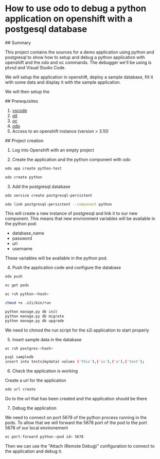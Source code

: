 # How to use odo to debug a python application on openshift with a postgesql database

## Summary

This project contains the sources for a demo application using python and postgresql to show how to setup and debug a python application with openshift and the odo and oc commands. The debugger we'll be using is ptvsd and Visual Studio Code.

We will setup the application in openshift, deploy a sample database, fill it with some data and display it with the sample application.

We will then setup the 

## Prerequisites

1. [vscode](https://code.visualstudio.com/Download)
2. [git](https://git-scm.com/downloads)
3. [oc](https://github.com/openshift/origin/releases)
4. [odo](https://github.com/redhat-developer/odo/releases)
5. Access to an openshift instance (version > 3.10)

## Project creation

1. Log into Openshift with an empty project

2. Create the application and the python component with odo

```sh
odo app create python-test

odo create python

```

3. Add the postgresql database

```sh
odo service create postgresql-persistent

odo link postgresql-persistent --component python
```

This will create a new instance of postgresql and link it to our new component. This means that new environment variables will be available in the python pod:

* database_name
* password
* uri
* username

These variables will be available in the python pod.


4. Push the application code and configure the database

```sh
odo push

oc get pods

oc rsh python-<hash>

chmod +x .s2i/bin/run

python manage.py db init
python manage.py db migrate
python manage.py db upgrade
```

We need to chmod the run script for the s2i application to start properly

5. Insert sample data in the database

```sh
oc rsh postgres-<hash>

psql sampledb
insert into tests(mydata) values ('this'),('is'),('a'),('test');
```

6. Check the application is working

Create a url for the application

```sh
odo url create
```

Go to the url that has been created and the application should be there

7. Debug the application

We need to connect on port 5678 of the python process running in the pods. To allow that we will forward the 5678 port of the pod to the port 5678 of our local environement

```sh
oc port-forward python-<pod id> 5678
```

Then we can use the "Attach (Remote Debug)" configuration to connect to the application and debug it.



